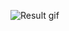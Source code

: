 ![Result gif](https://github.com/KylianCadet/poc-infinite-scrolling/blob/main/docs/gif/result.gif "Infinite scrolling gif")
